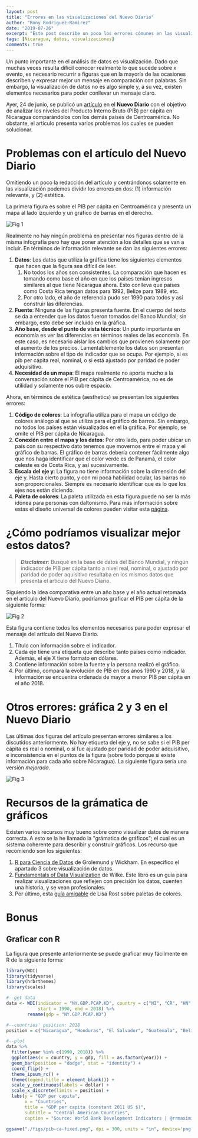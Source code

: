 ```yaml
---
layout: post
title: "Errores en las visualizaciones del Nuevo Diario"
author: "Rony Rodriguez-Ramirez"
date: "2019-07-26"
excerpt: "Este post describe un poco los errores cómunes en las visualizaciones del Nuevo Diario sobre el PIB per cápita en Centroamérica."
tags: [Nicaragua, datos, visualizaciones]
comments: true
---
```


Un punto importante en el análisis de datos es visualización. Dado que muchas veces resulta difícil conocer realmente lo que sucede sobre x evento, es necesario recurrir a figuras que en la mayoría de las ocasiones describen y expresar mejor un mensaje en comparación con palabras. Sin embargo, la visualización de datos no es algo simple y, a su vez, existen elementos necesarios para poder conllevar un mensaje claro.

Ayer, 24 de junio, se publicó un [artículo](https://www.elnuevodiario.com.ni/economia/497166-pib-per-capita-nicaragua-centroamerica/) en el **Nuevo Diario** con el objetivo de analizar los niveles del Producto Interno Bruto (PIB) per cápita en Nicaragua comparándolos con los demás países de Centroamérica. No obstante, el artículo presenta varios problemas los cuales se pueden solucionar.

# Problemas con el artículo del Nuevo Diario
Omitiendo un poco la redacción del artículo y centrándonos solamente en las visualización podemos dividir los errores en dos: (1) información relevante, y (2) estética.

La primera figura es sobre el PIB per cápita en Centroamérica y presenta un mapa al lado izquierdo y un gráfico de barras en el derecho.

![Fig 1](/assets/post-images/pib-ca.jpg)

Realmente no hay ningún problema en presentar nos figuras dentro de la misma infografía pero hay que poner atención a los detalles que se van a incluir. En términos de información relevante se dan las siguientes errores:

1. **Datos**: Los datos que utiliza la gráfica tiene los siguientes elementos que hacen que la figura sea difícil de leer.
   1. No todos los años son consistentes.  La comparación que hacen es tomando como base el año en que los países tenían ingresos similares al que tiene Nicaragua ahora. Esto conlleva que países como Costa Rica tengan datos para 1992, Belize para 1989, etc. 
   2. Por otro lado, el año de referencia pudo ser 1990 para todos y así construir las diferencias.
2. **Fuente**: Ninguna de las figuras presenta fuente. En el cuerpo del texto se da a entender que los datos fueron tomados del Banco Mundial; sin embargo, esto debe ser incluído en la gráfica.
3. **Año base, desde el punto de vista técnico**: Un punto importante en economía es ver las diferencias en términos reales de las economía. En este caso, es necesario aislar los cambios que provienen solamente por el aumento de los precios. Lamentablemente los datos son presentan información sobre el tipo de indicador que se ocupa. Por ejemplo, si es pib per cápita real, nominal, o si está ajustado por paridad de poder adquisitivo.
4. **Necesidad de un mapa**: El mapa realmente no aporta mucho a la conversación sobre el PIB per cápita de Centroamérica; no es de utilidad y solamente nos cubre espacio.

Ahora, en términos de estética (aesthetics) se presentan los siguientes errores:

1. **Código de colores**: La infografía utiliza para el mapa un código de colores análogo al que se utiliza para el gráfico de barros. Sin embargo, no todos los países están visualizados en el la gráfica. Por ejemplo, se omite el PIB per cápita de Nicaragua.
2. **Conexión entre el mapa y los datos**: Por otro lado, para poder ubicar un país con su respectivo dato tenemos que movernos entre el mapa y el gráfico de barras. El gráfico de barras debería contener fácilmente algo que nos haga identificar que el color verde es de Panamá, el color celeste es de Costa Rica, y así sucesivamente.
3. **Escala del eje y**: La figura no tiene información sobre la dimensión del eje y. Hasta cierto punto, y con mi poca habilidad ocular, las barras no son proporcionales. Siempre es necesario identificar que es lo que los ejes nos están diciendo.
4. **Paleta de colores**: La paleta utilizada en esta figura puede no ser la más idónea para personas con daltonismo. Para más información sobre estas el diseño universal de colores pueden visitar esta [página](https://jfly.uni-koeln.de/color/).

# ¿Cómo podríamos visualizar mejor estos datos?

> __*Disclaimer*__: Busqué en la base de datos del Banco Mundial, y ningún indicador de PIB per cápita tanto a nivel real, nominal, o ajustado por paridad de poder aquisitivo resultaba en los mismos datos que presenta el artículo del Nuevo Diario.

Siguiendo la idea comparativa entre un año base y el año actual retomada en el artículo del Nuevo Diarío, podríamos graficar el PIB per cápita de la siguiente forma: 

![Fig 2](/assets/post-images/pib-ca-fixed.png)

Esta figura contiene todos los elementos necesarios para poder expresar el mensaje del artículo del Nuevo Diario.

1. Título con información sobre el indicador.
2. Cada eje tiene una etiqueta que describe tanto países como indicador. Además, el eje X tiene formato en dólares.
3. Contiene información sobre la fuente y la persona realizó el gráfico.
4. Por último, compara la evolución de PIB en dos anos 1990 y 2018, y la información se encuentra ordenada de mayor a menor PIB per cápita en el año 2018.

# Otros errores: gráfica 2 y 3 en el Nuevo Diario

Las últimas dos figuras del artículo presentan errores similares a los discutidos anteriormente. No hay etiqueta del eje y, no se sabe si el PIB per cápita es real o nominal, o si fue ajustado por paridad de poder adquisitivo, e inconsistencia en el puntos de la figura (sobre todo porque si existe información para cada año sobre Nicaragua). La siguiente figura sería una versión *mejorada*.

![Fig 3](/assets/post-images/pib-nic.png)

# Recursos de la grámatica de gráficos

Existen varios recursos muy bueno sobre como visualizar datos de manera correcta. A esto se la he llamado la "grámatica de gráficos"; el cual es un sistema coherente para describir y construir gráficos. Los recurso que recomiendo son los siguientes:

1. [R para Ciencia de Datos](https://es.r4ds.hadley.nz/visualizacion-de-datos.html) de Grolemund y Wickham. En específico el apartado 3 sobre visualización de datos.
2. [Fundamentals of Data Visualization](https://serialmentor.com/dataviz/) de Wilke. Este libro es un guía para realizar visualizaciones que reflejen con precisión los datos, cuenten una historia, y se vean profesionales.
3. Por último, esta [guía amigable](https://blog.datawrapper.de/colorguide/) de Lisa Rost sobre paletas de colores. 

# Bonus

## Graficar con R
La figura que presente anteriormente se puede graficar muy fácilmente en R de la siguiente forma:

```r
library(WDI) 
library(tidyverse)
library(hrbrthemes)
library(scales)

#--get data
data <- WDI(indicator = "NY.GDP.PCAP.KD", country = c("NI", "CR", "HN", "SV", "PA", "BZ", "GT"), 
            start = 1990, end = 2018) %>%  
        rename(gdp = "NY.GDP.PCAP.KD")

#--countries' position: 2018 
position = c("Nicaragua", "Honduras", "El Salvador", "Guatemala", "Belize", "Costa Rica", "Panama")

#--plot
data %>%  
  filter(year %in% c(1990, 2018)) %>%  
  ggplot(aes(x = country, y = gdp, fill = as.factor(year))) + 
  geom_bar(position = "dodge", stat = "identity") + 
  coord_flip() + 
  theme_ipsum_rc() + 
  theme(legend.title = element_blank()) + 
  scale_y_continuous(labels = dollar) + 
  scale_x_discrete(limits = position) + 
  labs(y = "GDP per capita", 
       x = "Countries", 
       title = "GDP per capita (constant 2011 US $)",  
       subtitle = "Central American Countries", 
       caption = "Source: World Bank Development Indicators | @rrmaximilliano") 

ggsave("./figs/pib-ca-fixed.png", dpi = 300, units = "in", device='png')
```